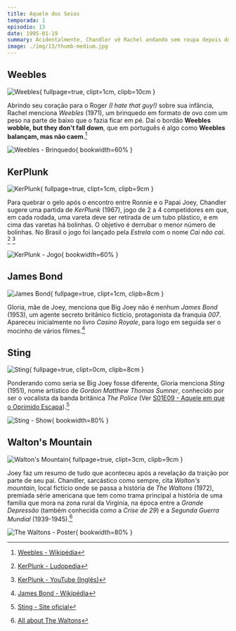 ```yaml
---
title: Aquele dos Seios
temporada: 1
episodio: 13
date: 1995-01-19
summary: Acidentalmente, Chandler vê Rachel andando sem roupa depois do banho. Rachel tenta vingar-se.
image: ./img/13/thumb-medium.jpg
---
```


## Weebles

![Weebles](./img/13/weebles.png){ fullpage=true, clipt=1cm, clipb=10cm }

<cena>
    <rachel
        original="- It wasn't just the Weebles, but it was the Weeble Play Palace, and the Weeble's Cruise Ship, which had this little lifeboat for the Weebles to wobble in."
        traducao="- Não foram só os Weebles, foi o palácio dos Weebles, e o navio dos Weebles, com barquinhos salva-vidas para não se afogarem."
    />
</cena>

Abrindo seu coração para o Roger *(I hate that guy!)* sobre sua infância, Rachel
menciona *Weebles* (1971), um brinquedo em formato de ovo com um peso na parte de
baixo que o fazia ficar em pé. Daí o bordão **Weebles wobble, but they don't fall down**,
que em português é algo como **Weebles balançam, mas não caem**.[^weebles-wiki]

![Weebles - Brinquedo](./img/13/weebles-toy.jpg){ bookwidth=60% }

[^weebles-wiki]: [Weebles - Wikipédia](https://en.wikipedia.org/wiki/Weeble)

## KerPlunk

![KerPlunk](./img/13/ker-plunk.png){ fullpage=true, clipt=1cm, clipb=9cm }

<cena no-breakable>
    <chandler
        original="- So who's up for a big game of Kerplunk?"
        traducao="- Quem quer jogar Kerplunk?"
    />
</cena>

Para quebrar o gelo após o encontro entre Ronnie e o Papai Joey, Chandler sugere
uma partida de *KerPlunk* (1967), jogo de 2 a 4 competidores em que, em cada rodada,
uma vareta deve ser retirada de um tubo plástico, e em cima das varetas há bolinhas.
O objetivo é derrubar o menor número de bolinhas. No Brasil o jogo foi lançado pela
*Estrela* com o nome *Cai não cai*. [^ker-plunk-ludo] [^ker-plunk-yt]

![KerPlunk - Jogo](./img/13/ker-plunk-game.jpg){ bookwidth=60% }

[^ker-plunk-ludo]: [KerPlunk - Ludopedia](https://www.ludopedia.com.br/jogo/ker-plunk?v=)
[^ker-plunk-yt]: [KerPlunk - YouTube (Inglês)](https://www.youtube.com/watch?v=Aslf72DPSR0)

## James Bond

![James Bond](./img/13/james-bond.png){ fullpage=true, clipt=1cm, clipb=8cm }

<cena>
    <joey
        original="- Hold on. You knew?"
        traducao="- Espera aí. Você sabia?"
    />
    <gloria
      original="- Of course I knew. What do you think? Your father is no James Bond."
      traducao="- Claro! O que achou? Seu pai não é James Bond."
    />
</cena>

Gloria, mãe de Joey, menciona que Big Joey não é nenhum *James Bond* (1953), um
agente secreto britânico fictício, protagonista da franquia *007*. Apareceu
inicialmente no livro *Casino Royale*, para logo em seguida ser o mocinho de
vários filmes.[^bond-wiki]

[^bond-wiki]: [James Bond - Wikipédia](https://pt.wikipedia.org/wiki/James_Bond)

## Sting

![Sting](./img/13/sting.png){ fullpage=true, clipt=0cm, clipb=8cm }

<cena>
    <gloria
      original="- Look, honey, in an ideal world there'd be no her and your father would look like Sting."
      traducao="- Ouça, em um mundo ideal ela não existiria e o seu pai se pareceria com o Sting."
    />
</cena>

<!-- {"latex":[{"begin":{"tag":"col-1","width":0.5}}]} -->

Ponderando como seria se Big Joey fosse diferente, Gloria menciona *Sting* (1951),
nome artístico de *Gordon Matthew Thomas Sumner*, conhecido por ser o vocalista
da banda britânica *The Police* (Ver [S01E09 - Aquele em que o Oprimido Escapa](/temporada/1/episodio/9/#dont-stand-so-close-to-me)).[^sting-website]

<!--{"latex":[{"end":{"tag":"col-1"}},{"begin":{"tag":"col-2","width":0.5}}]}-->

![Sting - Show](./img/13/sting-show.jpg){ bookwidth=80% }

<!--{"latex":[{"end":{"tag":"col-2"}}]}-->

[^sting-website]: [Sting - Site oficial](https://www.sting.com/)

## Walton's Mountain

![Walton's Mountain](./img/13/walton-s-mountain.png){ fullpage=true, clipt=3cm, clipb=9cm }

<cena>
  <chandler
    original="- Things sure have changed here on Walton's mountain."
    traducao="- Tudo mudou na montanha dos Walton."
  />
</cena>

<!-- {"latex":[{"begin":{"tag":"col-1","width":0.5}}]} -->

Joey faz um resumo de tudo que aconteceu após a revelação da traição por parte de
seu pai. Chandler, sarcástico como sempre, cita *Walton's mountain*, local fictício
onde se passa a história de *The Waltons* (1972), premiada série americana que tem
como trama principal a história de uma família que mora na zona rural da Virginia,
na época entre a *Grande Depressão* (também conhecida como a *Crise de 29*) e a
*Segunda Guerra Mundial* (1939-1945).[^waltons-website]

<!--{"latex":[{"end":{"tag":"col-1"}},{"begin":{"tag":"col-2","width":0.5}}]}-->

![The Waltons - Poster](./img/13/the-waltons.jpg){ bookwidth=80% }

<!--{"latex":[{"end":{"tag":"col-2"}}]}-->

[^waltons-website]: [All about The Waltons](http://www.allaboutthewaltons.com/)

